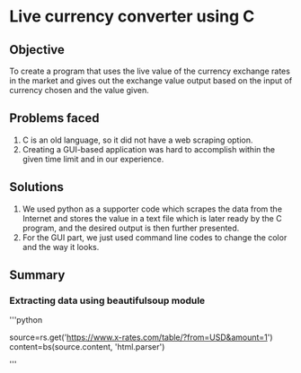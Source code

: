 # **Live currency converter using C**

## Objective

To create a program that uses the live value of the currency exchange rates in the market and gives out the exchange value output based on the input of currency chosen and the value given.

## Problems faced

1. C is an old language, so it did not have a web scraping option.
2. Creating a GUI-based application was hard to accomplish within the given time limit and in our experience.

## Solutions

1. We used python as a supporter code which scrapes the data from the Internet and stores the value in a text file which is later ready by the C program, and the desired output is then further presented.
2. For the GUI part, we just used command line codes to change the color and the way it looks.

## Summary

### Extracting data using beautifulsoup module

'''python

source=rs.get('https://www.x-rates.com/table/?from=USD&amount=1')
content=bs(source.content, 'html.parser')

'''
